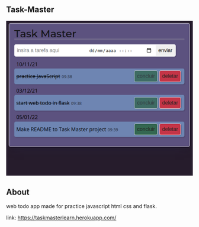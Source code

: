 ## Task-Master

![print of app](https://raw.githubusercontent.com/0zob/task-master/master/images/print_task_master.png)

## About

web todo app made for practice javascript html css and flask.

link: https://taskmasterlearn.herokuapp.com/
